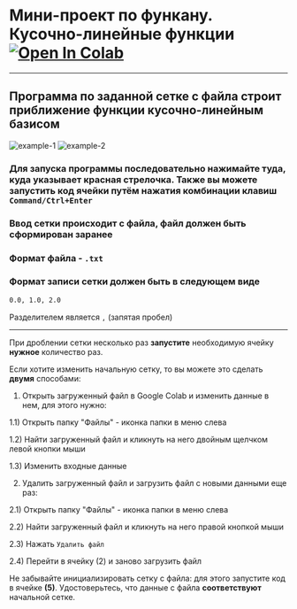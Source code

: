 # Мини-проект по функану. Кусочно-линейные функции [![Open In Colab](https://colab.research.google.com/assets/colab-badge.svg)](https://colab.research.google.com/gist/boorlakov/6f247a97709d8d9c92c001fb51a9e406/linear_miniproject_funcan_appr.ipynb)

---

## Программа по заданной сетке с файла строит приближение функции кусочно-линейным базисом

![example-1](https://sun9-41.userapi.com/impg/IXKuMUBIgWmvxMGrt6OwMXr7IiL10vw2BGO6dg/Umqt_y05gro.jpg?size=389x278&quality=96&sign=dd700b22ce5a490682d344a46183f0f9&type=album)
 ![example-2](https://sun9-64.userapi.com/impg/hCJVwpFG4rLrLPs09QI_F04d0eecHVdzzX3Bow/VOs-tsMWp0s.jpg?size=400x278&quality=96&sign=71034488a42ef6b98068a5e491f1bf98&type=album)

### Для запуска программы **последовательно** нажимайте туда, куда **указывает** красная стрелочка. Также вы можете запустить код ячейки путём нажатия комбинации клавиш ```Command/Ctrl+Enter```

### Ввод сетки происходит с **файла**, файл должен быть сформирован **заранее**

### Формат файла - ```.txt```

### Формат записи сетки должен быть в следующем виде

```txt
0.0, 1.0, 2.0
```

Разделителем является ```,``` (запятая пробел)

---
При дроблении сетки несколько раз **запустите** необходимую ячейку **нужное** количество раз.

Если хотите изменить начальную сетку, то вы можете это сделать **двумя** способами:

  1) Открыть загруженный файл в Google Colab и изменить данные в нем, для этого нужно:

  1.1) Открыть папку "Файлы" - иконка папки в меню слева

  1.2) Найти загруженный файл и кликнуть на него двойным щелчком левой кнопки мыши

  1.3) Изменить входные данные

  2) Удалить загруженный файл и загрузить файл с новыми данными еще раз:

  2.1) Открыть папку "Файлы" - иконка папки в меню слева

  2.2) Найти загруженный файл и кликнуть на него правой кнопкой мыши

  2.3) Нажать `Удалить файл`

  2.4) Перейти в ячейку (2) и заново загрузить файл

Не забывайте инициализировать сетку с файла: для этого запустите код в ячейке **(5)**. Удостоверьтесь, что данные с файла **соответствуют** начальной сетке.
